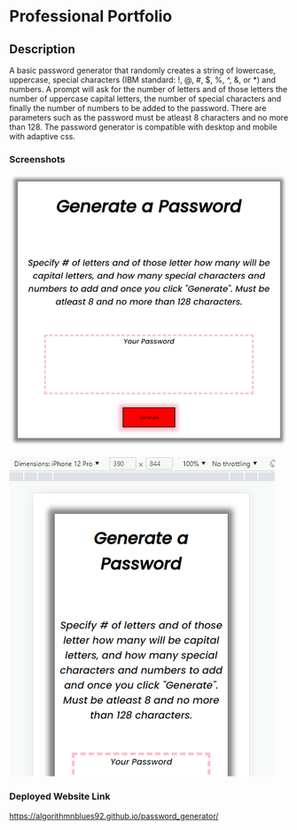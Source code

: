# Professional Portfolio

## Description

A basic password generator that randomly creates a string of lowercase, uppercase, special characters (IBM standard: !, @, #, $, %, ^, &, or *) and numbers. A prompt will ask for the number of letters and of those letters the number of uppercase capital letters, the number of special characters and finally the number of numbers to be added to the password. There are parameters such as the password must be atleast 8 characters and no more than 128. The password generator is compatible with desktop and mobile with adaptive css.

### Screenshots

![Desktop Version](assets/images/pwgen_desktop2.png)

![Mobile Version](assets/images/pwgen_mobile2.png)

### Deployed Website Link

https://algorithmnblues92.github.io/password_generator/